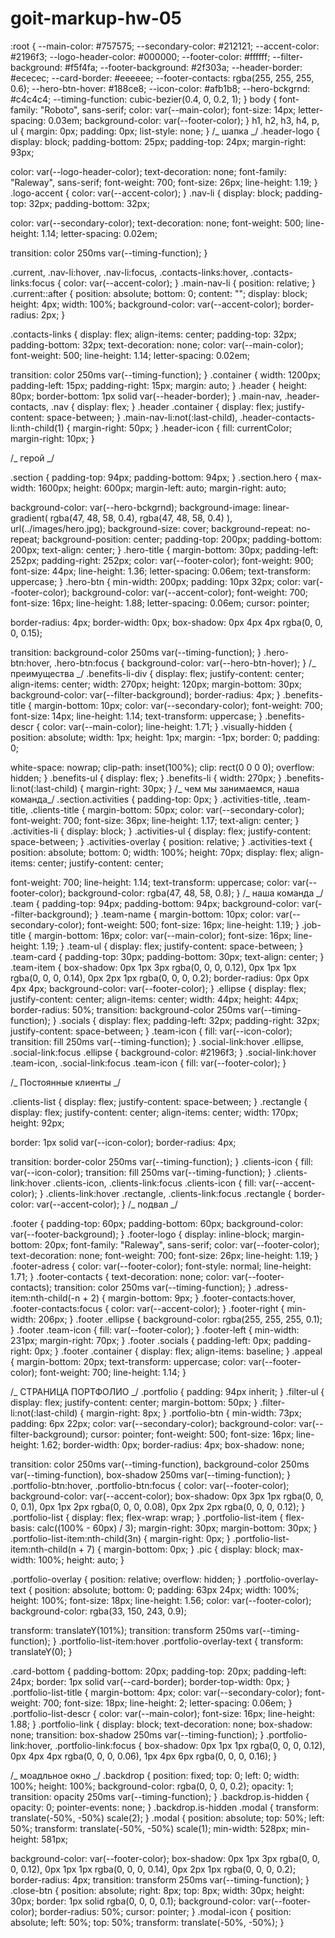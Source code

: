 # goit-markup-hw-05

:root {
--main-color: #757575;
--secondary-color: #212121;
--accent-color: #2196f3;
--logo-header-color: #000000;
--footer-color: #ffffff;
--filter-background: #f5f4fa;
--footer-background: #2f303a;
--header-border: #ececec;
--card-border: #eeeeee;
--footer-contacts: rgba(255, 255, 255, 0.6);
--hero-btn-hover: #188ce8;
--icon-color: #afb1b8;
--hero-bckgrnd: #c4c4c4;
--timing-function: cubic-bezier(0.4, 0, 0.2, 1);
}
body {
font-family: "Roboto", sans-serif;
color: var(--main-color);
font-size: 14px;
letter-spacing: 0.03em;
background-color: var(--footer-color);
}
h1,
h2,
h3,
h4,
p,
ul {
margin: 0px;
padding: 0px;
list-style: none;
}
/_ шапка _/
.header-logo {
display: block;
padding-bottom: 25px;
padding-top: 24px;
margin-right: 93px;

color: var(--logo-header-color);
text-decoration: none;
font-family: "Raleway", sans-serif;
font-weight: 700;
font-size: 26px;
line-height: 1.19;
}
.logo-accent {
color: var(--accent-color);
}
.nav-li {
display: block;
padding-top: 32px;
padding-bottom: 32px;

color: var(--secondary-color);
text-decoration: none;
font-weight: 500;
line-height: 1.14;
letter-spacing: 0.02em;

transition: color 250ms var(--timing-function);
}

.current,
.nav-li:hover,
.nav-li:focus,
.contacts-links:hover,
.contacts-links:focus {
color: var(--accent-color);
}
.main-nav-li {
position: relative;
}
.current::after {
position: absolute;
bottom: 0;
content: "";
display: block;
height: 4px;
width: 100%;
background-color: var(--accent-color);
border-radius: 2px;
}

.contacts-links {
display: flex;
align-items: center;
padding-top: 32px;
padding-bottom: 32px;
text-decoration: none;
color: var(--main-color);
font-weight: 500;
line-height: 1.14;
letter-spacing: 0.02em;

transition: color 250ms var(--timing-function);
}
.container {
width: 1200px;
padding-left: 15px;
padding-right: 15px;
margin: auto;
}
.header {
height: 80px;
border-bottom: 1px solid var(--header-border);
}
.main-nav,
.header-contacts,
.nav {
display: flex;
}
.header .container {
display: flex;
justify-content: space-between;
}
.main-nav-li:not(:last-child),
.header-contacts-li:nth-child(1) {
margin-right: 50px;
}
.header-icon {
fill: currentColor;
margin-right: 10px;
}

/_ герой _/

.section {
padding-top: 94px;
padding-bottom: 94px;
}
.section.hero {
max-width: 1600px;
height: 600px;
margin-left: auto;
margin-right: auto;

background-color: var(--hero-bckgrnd);
background-image: linear-gradient(
rgba(47, 48, 58, 0.4),
rgba(47, 48, 58, 0.4)
),
url(../images/hero.jpg);
background-size: cover;
background-repeat: no-repeat;
background-position: center;
padding-top: 200px;
padding-bottom: 200px;
text-align: center;
}
.hero-title {
margin-bottom: 30px;
padding-left: 252px;
padding-right: 252px;
color: var(--footer-color);
font-weight: 900;
font-size: 44px;
line-height: 1.36;
letter-spacing: 0.06em;
text-transform: uppercase;
}
.hero-btn {
min-width: 200px;
padding: 10px 32px;
color: var(--footer-color);
background-color: var(--accent-color);
font-weight: 700;
font-size: 16px;
line-height: 1.88;
letter-spacing: 0.06em;
cursor: pointer;

border-radius: 4px;
border-width: 0px;
box-shadow: 0px 4px 4px rgba(0, 0, 0, 0.15);

transition: background-color 250ms var(--timing-function);
}
.hero-btn:hover,
.hero-btn:focus {
background-color: var(--hero-btn-hover);
}
/_ преимущества _/
.benefits-li-div {
display: flex;
justify-content: center;
align-items: center;
width: 270px;
height: 120px;
margin-bottom: 30px;
background-color: var(--filter-background);
border-radius: 4px;
}
.benefits-title {
margin-bottom: 10px;
color: var(--secondary-color);
font-weight: 700;
font-size: 14px;
line-height: 1.14;
text-transform: uppercase;
}
.benefits-descr {
color: var(--main-color);
line-height: 1.71;
}
.visually-hidden {
position: absolute;
width: 1px;
height: 1px;
margin: -1px;
border: 0;
padding: 0;

white-space: nowrap;
clip-path: inset(100%);
clip: rect(0 0 0 0);
overflow: hidden;
}
.benefits-ul {
display: flex;
}
.benefits-li {
width: 270px;
}
.benefits-li:not(:last-child) {
margin-right: 30px;
}
/_ чем мы занимаемся,
наша команда_/
.section.activities {
padding-top: 0px;
}
.activities-title,
.team-title,
.clients-title {
margin-bottom: 50px;
color: var(--secondary-color);
font-weight: 700;
font-size: 36px;
line-height: 1.17;
text-align: center;
}
.activities-li {
display: block;
}
.activities-ul {
display: flex;
justify-content: space-between;
}
.activities-overlay {
position: relative;
}
.activities-text {
position: absolute;
bottom: 0;
width: 100%;
height: 70px;
display: flex;
align-items: center;
justify-content: center;

font-weight: 700;
line-height: 1.14;
text-transform: uppercase;
color: var(--footer-color);
background-color: rgba(47, 48, 58, 0.8);
}
/_ наша команда _/
.team {
padding-top: 94px;
padding-bottom: 94px;
background-color: var(--filter-background);
}
.team-name {
margin-bottom: 10px;
color: var(--secondary-color);
font-weight: 500;
font-size: 16px;
line-height: 1.19;
}
.job-title {
margin-bottom: 16px;
color: var(--main-color);
font-size: 16px;
line-height: 1.19;
}
.team-ul {
display: flex;
justify-content: space-between;
}
.team-card {
padding-top: 30px;
padding-bottom: 30px;
text-align: center;
}
.team-item {
box-shadow: 0px 1px 3px rgba(0, 0, 0, 0.12), 0px 1px 1px rgba(0, 0, 0, 0.14),
0px 2px 1px rgba(0, 0, 0, 0.2);
border-radius: 0px 0px 4px 4px;
background-color: var(--footer-color);
}
.ellipse {
display: flex;
justify-content: center;
align-items: center;
width: 44px;
height: 44px;
border-radius: 50%;
transition: background-color 250ms var(--timing-function);
}
.socials {
display: flex;
padding-left: 32px;
padding-right: 32px;
justify-content: space-between;
}
.team-icon {
fill: var(--icon-color);
transition: fill 250ms var(--timing-function);
}
.social-link:hover .ellipse,
.social-link:focus .ellipse {
background-color: #2196f3;
}
.social-link:hover .team-icon,
.social-link:focus .team-icon {
fill: var(--footer-color);
}

/_ Постоянные клиенты _/

.clients-list {
display: flex;
justify-content: space-between;
}
.rectangle {
display: flex;
justify-content: center;
align-items: center;
width: 170px;
height: 92px;

border: 1px solid var(--icon-color);
border-radius: 4px;

transition: border-color 250ms var(--timing-function);
}
.clients-icon {
fill: var(--icon-color);
transition: fill 250ms var(--timing-function);
}
.clients-link:hover .clients-icon,
.clients-link:focus .clients-icon {
fill: var(--accent-color);
}
.clients-link:hover .rectangle,
.clients-link:focus .rectangle {
border-color: var(--accent-color);
}
/_ подвал _/

.footer {
padding-top: 60px;
padding-bottom: 60px;
background-color: var(--footer-background);
}
.footer-logo {
display: inline-block;
margin-bottom: 20px;
font-family: "Raleway", sans-serif;
color: var(--footer-color);
text-decoration: none;
font-weight: 700;
font-size: 26px;
line-height: 1.19;
}
.footer-adress {
color: var(--footer-color);
font-style: normal;
line-height: 1.71;
}
.footer-contacts {
text-decoration: none;
color: var(--footer-contacts);
transition: color 250ms var(--timing-function);
}
.adress-item:nth-child(-n + 2) {
margin-bottom: 9px;
}
.footer-contacts:hover,
.footer-contacts:focus {
color: var(--accent-color);
}
.footer-right {
min-width: 206px;
}
.footer .ellipse {
background-color: rgba(255, 255, 255, 0.1);
}
.footer .team-icon {
fill: var(--footer-color);
}
.footer-left {
min-width: 231px;
margin-right: 70px;
}
.footer .socials {
padding-left: 0px;
padding-right: 0px;
}
.footer .container {
display: flex;
align-items: baseline;
}
.appeal {
margin-bottom: 20px;
text-transform: uppercase;
color: var(--footer-color);
font-weight: 700;
line-height: 1.14;
}

/_ СТРАНИЦА ПОРТФОЛИО _/
.portfolio {
padding: 94px inherit;
}
.filter-ul {
display: flex;
justify-content: center;
margin-bottom: 50px;
}
.filter-li:not(:last-child) {
margin-right: 8px;
}
.portfolio-btn {
min-width: 73px;
padding: 6px 22px;
color: var(--secondary-color);
background-color: var(--filter-background);
cursor: pointer;
font-weight: 500;
font-size: 16px;
line-height: 1.62;
border-width: 0px;
border-radius: 4px;
box-shadow: none;

transition: color 250ms var(--timing-function),
background-color 250ms var(--timing-function),
box-shadow 250ms var(--timing-function);
}
.portfolio-btn:hover,
.portfolio-btn:focus {
color: var(--footer-color);
background-color: var(--accent-color);
box-shadow: 0px 3px 1px rgba(0, 0, 0, 0.1), 0px 1px 2px rgba(0, 0, 0, 0.08),
0px 2px 2px rgba(0, 0, 0, 0.12);
}
.portfolio-list {
display: flex;
flex-wrap: wrap;
}
.portfolio-list-item {
flex-basis: calc((100% - 60px) / 3);
margin-right: 30px;
margin-bottom: 30px;
}
.portfolio-list-item:nth-child(3n) {
margin-right: 0px;
}
.portfolio-list-item:nth-child(n + 7) {
margin-bottom: 0px;
}
.pic {
display: block;
max-width: 100%;
height: auto;
}

.portfolio-overlay {
position: relative;
overflow: hidden;
}
.portfolio-overlay-text {
position: absolute;
bottom: 0;
padding: 63px 24px;
width: 100%;
height: 100%;
font-size: 18px;
line-height: 1.56;
color: var(--footer-color);
background-color: rgba(33, 150, 243, 0.9);

transform: translateY(101%);
transition: transform 250ms var(--timing-function);
}
.portfolio-list-item:hover .portfolio-overlay-text {
transform: translateY(0);
}

.card-bottom {
padding-bottom: 20px;
padding-top: 20px;
padding-left: 24px;
border: 1px solid var(--card-border);
border-top-width: 0px;
}
.portfolio-list-title {
margin-bottom: 4px;
color: var(--secondary-color);
font-weight: 700;
font-size: 18px;
line-height: 2;
letter-spacing: 0.06em;
}
.portfolio-list-descr {
color: var(--main-color);
font-size: 16px;
line-height: 1.88;
}
.portfolio-link {
display: block;
text-decoration: none;
box-shadow: none;
transition: box-shadow 250ms var(--timing-function);
}
.portfolio-link:hover,
.portfolio-link:focus {
box-shadow: 0px 1px 1px rgba(0, 0, 0, 0.12), 0px 4px 4px rgba(0, 0, 0, 0.06),
1px 4px 6px rgba(0, 0, 0, 0.16);
}

/_ моадльное окно _/
.backdrop {
position: fixed;
top: 0;
left: 0;
width: 100%;
height: 100%;
background-color: rgba(0, 0, 0, 0.2);
opacity: 1;
transition: opacity 250ms var(--timing-function);
}
.backdrop.is-hidden {
opacity: 0;
pointer-events: none;
}
.backdrop.is-hidden .modal {
transform: translate(-50%, -50%) scale(2);
}
.modal {
position: absolute;
top: 50%;
left: 50%;
transform: translate(-50%, -50%) scale(1);
min-width: 528px;
min-height: 581px;

background-color: var(--footer-color);
box-shadow: 0px 1px 3px rgba(0, 0, 0, 0.12), 0px 1px 1px rgba(0, 0, 0, 0.14),
0px 2px 1px rgba(0, 0, 0, 0.2);
border-radius: 4px;
transition: transform 250ms var(--timing-function);
}
.close-btn {
position: absolute;
right: 8px;
top: 8px;
width: 30px;
height: 30px;
border: 1px solid rgba(0, 0, 0, 0.1);
background-color: var(--footer-color);
border-radius: 50%;
cursor: pointer;
}
.modal-icon {
position: absolute;
left: 50%;
top: 50%;
transform: translate(-50%, -50%);
}
